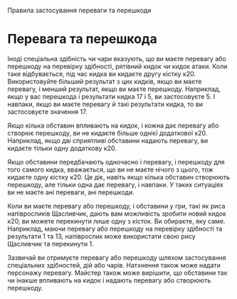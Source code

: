 Правила застосування переваги та перешкоди

# Перевага та перешкода
Іноді спеціальна здібність чи чари вказують, що ви маєте перевагу або перешкоду на перевірку здібності, рятівний кидок чи кидок атаки. Коли таке відбувається, під час кидка ви кидаєте другу кістку к20. Використовуйте більший результат з цих кидків, якщо ви маєте перевагу, і менший результат, якщо ви маєте перешкоду. Наприклад, якщо у вас перешкода і результати кидка 17 і 5, ви застосовуєте 5. І навпаки, якщо ви маєте перевагу й такі результати кидка, то ви застосовуєте значення 17.

Якщо кілька обставин впливають на кидок, і кожна дає перевагу або створює перешкоду, ви не кидаєте більше однієї додаткової к20. Наприклад, якщо дві сприятливі обставини надають перевагу, ви кидаєте тільки одну додаткову к20.

Якщо обставини передбачають одночасно і перевагу, і перешкоду для того самого кидка, вважається, що ви не маєте нічого з цього, тож кидаєте одну кістку к20. Це діє, навіть якщо кілька обставин створюють перешкоду, але тільки одна дає перевагу, і навпаки. У таких ситуаціях ви не маєте ані переваги, ані перешкоди.

Коли ви маєте перевагу або перешкоду, і обставини у гри, такі як риса напівросликів Щасливчик, дають вам можливість зробити новий кидок к20, ви можете перекинути лише одну з кісток. Ви обираєте, яку саме. Наприклад, маючи перевагу або перешкоду на перевірку здібності та результати 1 та 13, напіврослик може використати свою рису Щасливчик та перекинути 1.

Зазвичай ви отримуєте перевагу або перешкоду шляхом застосування спеціальних здібностей, дій або чарів. Натхнення також може надати персонажу перевагу. Майстер також може вирішити, що обставини так чи інакше впливають на кидок і надають перевагу або створюють перешкоду.
